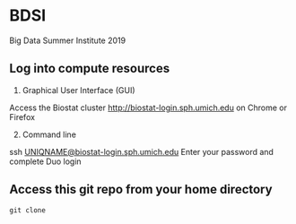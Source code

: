 # BDSI
Big Data Summer Institute 2019

## Log into compute resources 

1) Graphical User Interface (GUI) 

Access the Biostat cluster http://biostat-login.sph.umich.edu on Chrome or Firefox

2) Command line

ssh UNIQNAME@biostat-login.sph.umich.edu
Enter your password and complete Duo login

## Access this git repo from your home directory

`git clone `
